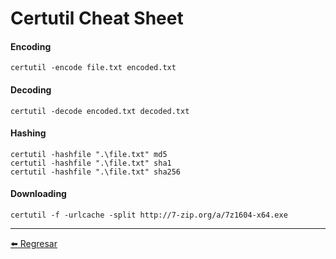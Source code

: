 # Certutil Cheat Sheet

#### Encoding
```
certutil -encode file.txt encoded.txt
```

#### Decoding
```
certutil -decode encoded.txt decoded.txt
```

#### Hashing
```
certutil -hashfile ".\file.txt" md5
certutil -hashfile ".\file.txt" sha1
certutil -hashfile ".\file.txt" sha256
```

#### Downloading
```
certutil -f -urlcache -split http://7-zip.org/a/7z1604-x64.exe
```

---

[:arrow_left: Regresar](https://github.com/m4lal0/cheatsheets)